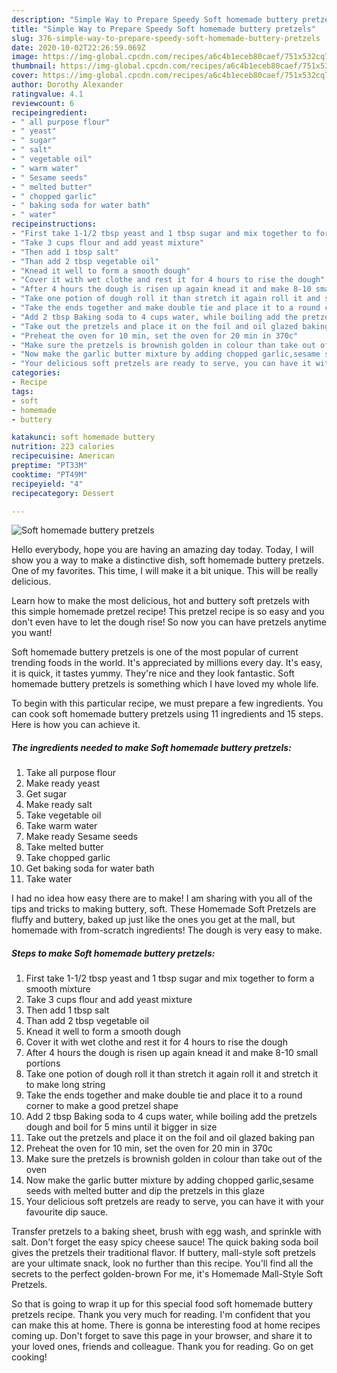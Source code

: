 ```yaml
---
description: "Simple Way to Prepare Speedy Soft homemade buttery pretzels"
title: "Simple Way to Prepare Speedy Soft homemade buttery pretzels"
slug: 376-simple-way-to-prepare-speedy-soft-homemade-buttery-pretzels
date: 2020-10-02T22:26:59.069Z
image: https://img-global.cpcdn.com/recipes/a6c4b1eceb80caef/751x532cq70/soft-homemade-buttery-pretzels-recipe-main-photo.jpg
thumbnail: https://img-global.cpcdn.com/recipes/a6c4b1eceb80caef/751x532cq70/soft-homemade-buttery-pretzels-recipe-main-photo.jpg
cover: https://img-global.cpcdn.com/recipes/a6c4b1eceb80caef/751x532cq70/soft-homemade-buttery-pretzels-recipe-main-photo.jpg
author: Dorothy Alexander
ratingvalue: 4.1
reviewcount: 6
recipeingredient:
- " all purpose flour"
- " yeast"
- " sugar"
- " salt"
- " vegetable oil"
- " warm water"
- " Sesame seeds"
- " melted butter"
- " chopped garlic"
- " baking soda for water bath"
- " water"
recipeinstructions:
- "First take 1-1/2 tbsp yeast and 1 tbsp sugar and mix together to form a smooth mixture"
- "Take 3 cups flour and add yeast mixture"
- "Then add 1 tbsp salt"
- "Than add 2 tbsp vegetable oil"
- "Knead it well to form a smooth dough"
- "Cover it with wet clothe and rest it for 4 hours to rise the dough"
- "After 4 hours the dough is risen up again knead it and make 8-10 small portions"
- "Take one potion of dough roll it than stretch it again roll it and stretch it to make long string"
- "Take the ends together and make double tie and place it to a round corner to make a good pretzel shape"
- "Add 2 tbsp Baking soda to 4 cups water, while boiling add the pretzels dough and boil for 5 mins until it bigger in size"
- "Take out the pretzels and place it on the foil and oil glazed baking pan"
- "Preheat the oven for 10 min, set the oven for 20 min in 370c"
- "Make sure the pretzels is brownish golden in colour than take out of the oven"
- "Now make the garlic butter mixture by adding chopped garlic,sesame seeds with melted butter and dip the pretzels in this glaze"
- "Your delicious soft pretzels are ready to serve, you can have it with your favourite dip sauce."
categories:
- Recipe
tags:
- soft
- homemade
- buttery

katakunci: soft homemade buttery 
nutrition: 223 calories
recipecuisine: American
preptime: "PT33M"
cooktime: "PT49M"
recipeyield: "4"
recipecategory: Dessert

---
```



![Soft homemade buttery pretzels](https://img-global.cpcdn.com/recipes/a6c4b1eceb80caef/751x532cq70/soft-homemade-buttery-pretzels-recipe-main-photo.jpg)

Hello everybody, hope you are having an amazing day today. Today, I will show you a way to make a distinctive dish, soft homemade buttery pretzels. One of my favorites. This time, I will make it a bit unique. This will be really delicious.

Learn how to make the most delicious, hot and buttery soft pretzels with this simple homemade pretzel recipe! This pretzel recipe is so easy and you don&#39;t even have to let the dough rise! So now you can have pretzels anytime you want!

Soft homemade buttery pretzels is one of the most popular of current trending foods in the world. It's appreciated by millions every day. It's easy, it is quick, it tastes yummy. They're nice and they look fantastic. Soft homemade buttery pretzels is something which I have loved my whole life.


To begin with this particular recipe, we must prepare a few ingredients. You can cook soft homemade buttery pretzels using 11 ingredients and 15 steps. Here is how you can achieve it.

<!--inarticleads1-->

##### The ingredients needed to make Soft homemade buttery pretzels:

1. Take  all purpose flour
1. Make ready  yeast
1. Get  sugar
1. Make ready  salt
1. Take  vegetable oil
1. Take  warm water
1. Make ready  Sesame seeds
1. Take  melted butter
1. Take  chopped garlic
1. Get  baking soda for water bath
1. Take  water


I had no idea how easy there are to make! I am sharing with you all of the tips and tricks to making buttery, soft. These Homemade Soft Pretzels are fluffy and buttery, baked up just like the ones you get at the mall, but homemade with from-scratch ingredients! The dough is very easy to make. 

<!--inarticleads2-->

##### Steps to make Soft homemade buttery pretzels:

1. First take 1-1/2 tbsp yeast and 1 tbsp sugar and mix together to form a smooth mixture
1. Take 3 cups flour and add yeast mixture
1. Then add 1 tbsp salt
1. Than add 2 tbsp vegetable oil
1. Knead it well to form a smooth dough
1. Cover it with wet clothe and rest it for 4 hours to rise the dough
1. After 4 hours the dough is risen up again knead it and make 8-10 small portions
1. Take one potion of dough roll it than stretch it again roll it and stretch it to make long string
1. Take the ends together and make double tie and place it to a round corner to make a good pretzel shape
1. Add 2 tbsp Baking soda to 4 cups water, while boiling add the pretzels dough and boil for 5 mins until it bigger in size
1. Take out the pretzels and place it on the foil and oil glazed baking pan
1. Preheat the oven for 10 min, set the oven for 20 min in 370c
1. Make sure the pretzels is brownish golden in colour than take out of the oven
1. Now make the garlic butter mixture by adding chopped garlic,sesame seeds with melted butter and dip the pretzels in this glaze
1. Your delicious soft pretzels are ready to serve, you can have it with your favourite dip sauce.


Transfer pretzels to a baking sheet, brush with egg wash, and sprinkle with salt. Don&#39;t forget the easy spicy cheese sauce! The quick baking soda boil gives the pretzels their traditional flavor. If buttery, mall-style soft pretzels are your ultimate snack, look no further than this recipe. You&#39;ll find all the secrets to the perfect golden-brown For me, it&#39;s Homemade Mall-Style Soft Pretzels. 

So that is going to wrap it up for this special food soft homemade buttery pretzels recipe. Thank you very much for reading. I'm confident that you can make this at home. There is gonna be interesting food at home recipes coming up. Don't forget to save this page in your browser, and share it to your loved ones, friends and colleague. Thank you for reading. Go on get cooking!
